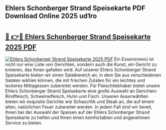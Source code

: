 ## Ehlers Schonberger Strand Speisekarte PDF Download Online 2025 ud1ro

# <h2><a href="http://gc5yssu.nevu.top/?p=Ehlers+Schonberger+Strand+Speisekarte">🔗 👉🔴 Ehlers Schonberger Strand Speisekarte 2025 PDF</a></h2>

[![Ehlers Schonberger Strand Speisekarte 2025 PDF](https://i.imgur.com/dBaPXMq.png)](http://gc5yssu.nevu.top/?p=Ehlers+Schonberger+Strand+Speisekarte)
Ein Essensmenü ist nicht nur eine Liste von Gerichten, sondern auch die Kunst, ein Gericht zu kreieren, das Ihnen gefallen wird. Auf unserer Ehlers Schonberger Strand Speisekarte bieten wir einen Salatbereich an, in dem Sie aus verschiedenen Salaten wählen können, die mit frischen Zutaten für ein leichtes und leckeres Mittagessen zubereitet werden. Für Fleischliebhaber bietet unsere Ehlers Schonberger Strand Speisekarte eine große Auswahl an Gerichten: Rindfleisch, Schweinefleisch, Huhn und Fisch. Unseren Auserwählten bieten wir exquisite Gerichte wie Schaschlik und Steak an, die auf einem alten, natürlichen Feuer zubereitet werden. In jedem Fall sind wir bereit, Ihnen bei der Auswahl der Speisen auf der Ehlers Schonberger Strand Speisekarte zu helfen und Ihnen einen komfortablen und angenehmen Service zu bieten.
